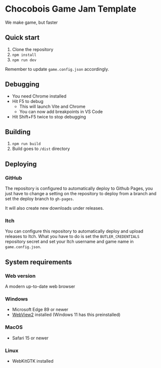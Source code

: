 # Chocobois Game Jam Template

We make game, but faster

## Quick start

1. Clone the repository
2. `npm install`
3. `npm run dev`

Remember to update `game.config.json` accordingly.

## Debugging

* You need Chrome installed
* Hit F5 to debug
    * This will launch Vite and Chrome
    * You can now add breakpoints in VS Code
* Hit Shift+F5 twice to stop debugging

## Building

1. `npm run build`
2. Build goes to `/dist` directory

## Deploying
### GitHub
The repository is configured to automatically deploy to Github Pages, you just have to change a setting on the repository to deploy from a branch and set the deploy branch to `gh-pages`.

It will also create new downloads under releases.
### Itch
You can configure this repository to automatically deploy and upload releases to Itch. What you have to do is set the `BUTLER_CREDENTIALS` repository secret and set your Itch username and game name in `game.config.json`.

## System requirements
### Web version
A modern up-to-date web browser

### Windows
* Microsoft Edge 89 or newer
* [WebView2](https://go.microsoft.com/fwlink/p/?LinkId=2124703) installed (Windows 11 has this preinstalled)

### MacOS
* Safari 15 or newer

### Linux
* WebKitGTK installed
